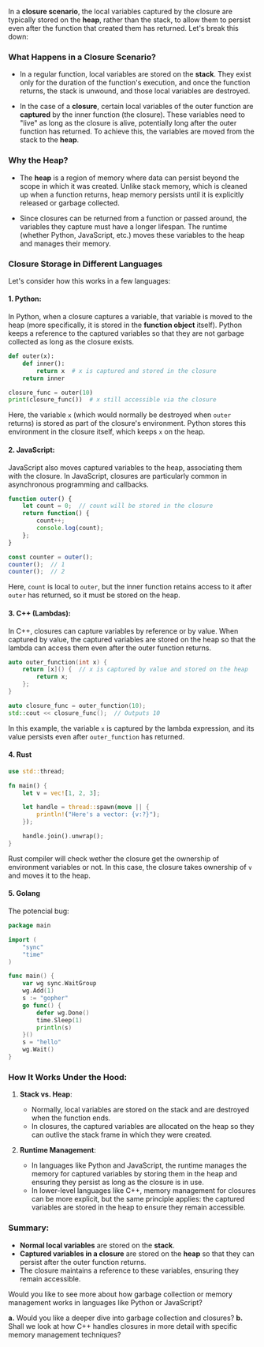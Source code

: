 In a **closure scenario**, the local variables captured by the closure are typically stored on the **heap**, rather than the stack, to allow them to persist even after the function that created them has returned. Let's break this down:

### What Happens in a Closure Scenario?

- In a regular function, local variables are stored on the **stack**. They exist only for the duration of the function's execution, and once the function returns, the stack is unwound, and those local variables are destroyed.
  
- In the case of a **closure**, certain local variables of the outer function are **captured** by the inner function (the closure). These variables need to "live" as long as the closure is alive, potentially long after the outer function has returned. To achieve this, the variables are moved from the stack to the **heap**.

### Why the Heap?

- The **heap** is a region of memory where data can persist beyond the scope in which it was created. Unlike stack memory, which is cleaned up when a function returns, heap memory persists until it is explicitly released or garbage collected.
  
- Since closures can be returned from a function or passed around, the variables they capture must have a longer lifespan. The runtime (whether Python, JavaScript, etc.) moves these variables to the heap and manages their memory.

### Closure Storage in Different Languages

Let's consider how this works in a few languages:

#### 1. **Python**:
In Python, when a closure captures a variable, that variable is moved to the heap (more specifically, it is stored in the **function object** itself). Python keeps a reference to the captured variables so that they are not garbage collected as long as the closure exists.

```python
def outer(x):
    def inner():
        return x  # x is captured and stored in the closure
    return inner

closure_func = outer(10)
print(closure_func())  # x still accessible via the closure
```
Here, the variable `x` (which would normally be destroyed when `outer` returns) is stored as part of the closure's environment. Python stores this environment in the closure itself, which keeps `x` on the heap.

#### 2. **JavaScript**:
JavaScript also moves captured variables to the heap, associating them with the closure. In JavaScript, closures are particularly common in asynchronous programming and callbacks.

```javascript
function outer() {
    let count = 0;  // count will be stored in the closure
    return function() {
        count++;
        console.log(count);
    };
}

const counter = outer();
counter();  // 1
counter();  // 2
```
Here, `count` is local to `outer`, but the inner function retains access to it after `outer` has returned, so it must be stored on the heap.

#### 3. **C++ (Lambdas)**:
In C++, closures can capture variables by reference or by value. When captured by value, the captured variables are stored on the heap so that the lambda can access them even after the outer function returns.

```cpp
auto outer_function(int x) {
    return [x]() {  // x is captured by value and stored on the heap
        return x;
    };
}

auto closure_func = outer_function(10);
std::cout << closure_func();  // Outputs 10
```

In this example, the variable `x` is captured by the lambda expression, and its value persists even after `outer_function` has returned.

#### 4. Rust
```rust
use std::thread;

fn main() {
    let v = vec![1, 2, 3];

    let handle = thread::spawn(move || {
        println!("Here's a vector: {v:?}");
    });

    handle.join().unwrap();
}
```
Rust compiler will check wether the closure get the ownership of environment variables or not. In this case, the closure takes ownership of `v` and moves it to the heap.

#### 5. Golang

The potencial bug:
```go
package main

import (
	"sync"
	"time"
)

func main() {
	var wg sync.WaitGroup
	wg.Add(1)
	s := "gopher"
	go func() {
		defer wg.Done()
		time.Sleep(1)
		println(s)
	}()
	s = "hello"
	wg.Wait()
}
```

### How It Works Under the Hood:

1. **Stack vs. Heap**: 
   - Normally, local variables are stored on the stack and are destroyed when the function ends.
   - In closures, the captured variables are allocated on the heap so they can outlive the stack frame in which they were created.

2. **Runtime Management**:
   - In languages like Python and JavaScript, the runtime manages the memory for captured variables by storing them in the heap and ensuring they persist as long as the closure is in use.
   - In lower-level languages like C++, memory management for closures can be more explicit, but the same principle applies: the captured variables are stored in the heap to ensure they remain accessible.

### Summary:
- **Normal local variables** are stored on the **stack**.
- **Captured variables in a closure** are stored on the **heap** so that they can persist after the outer function returns.
- The closure maintains a reference to these variables, ensuring they remain accessible.

Would you like to see more about how garbage collection or memory management works in languages like Python or JavaScript?

**a.** Would you like a deeper dive into garbage collection and closures?
**b.** Shall we look at how C++ handles closures in more detail with specific memory management techniques?